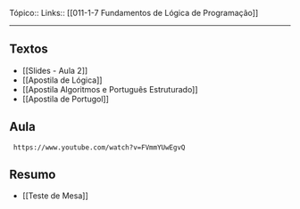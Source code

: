 Tópico::
Links:: [[011-1-7 Fundamentos de Lógica de Programação]]

---
## Textos
- [[Slides - Aula 2]]
- [[Apostila de Lógica]]
- [[Apostila Algoritmos e Português Estruturado]]
-  [[Apostila de Portugol]]

## Aula

```timestamp-url 
 https://www.youtube.com/watch?v=FVmmYUwEgvQ
 ```


## Resumo

- [[Teste de Mesa]]